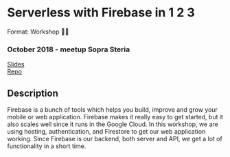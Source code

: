 # Serverless with Firebase in 1 2 3
Format: Workshop 👨‍💻

### October 2018 - meetup Sopra Steria
[Slides](https://docs.google.com/presentation/d/1YdDizJtnCH8p6TguUl1jjIIrBd3qqM2Bxs_xUVpnpj4/edit?usp=sharing)  
[Repo](https://github.com/gautemo/firebase-chat)

## Description
Firebase is a bunch of tools which helps you build, improve and grow your mobile or web application. Firebase makes it really easy to get started, but it also scales well since it runs in the Google Cloud. In this workshop, we are using hosting, authentication, and Firestore to get our web application working. Since Firebase is our backend, both server and API, we get a lot of functionality in a short time.